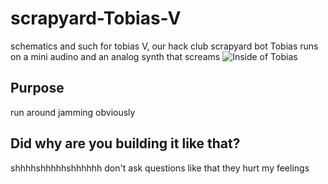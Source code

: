 # scrapyard-Tobias-V
schematics and such for tobias V, our hack club scrapyard bot
Tobias runs on a mini audino and an analog synth that screams
![Inside of Tobias](https://github.com/user-attachments/assets/3b5f1856-a33d-4851-9c15-3f582ff28464)
## Purpose
run around jamming obviously
## Did why are you building it like that?
shhhhshhhhhshhhhhh don't ask questions like that they hurt my feelings
